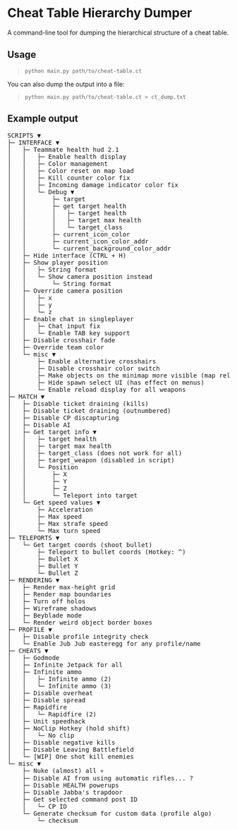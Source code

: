 # Cheat Table Hierarchy Dumper

A command-line tool for dumping the hierarchical structure of a cheat table.

## Usage

> `python main.py path/to/cheat-table.ct`

You can also dump the output into a file:

> `python main.py path/to/cheat-table.ct > ct_dump.txt`

## Example output

<pre>
SCRIPTS ▼
├─ INTERFACE ▼
│   ├─ Teammate health hud 2.1
│   │   ├─ Enable health display
│   │   ├─ Color management
│   │   ├─ Color reset on map load
│   │   ├─ Kill counter color fix
│   │   ├─ Incoming damage indicator color fix
│   │   └─ Debug ▼
│   │       ├─ target
│   │       ├─ get target health
│   │       │   ├─ target health
│   │       │   ├─ target max health
│   │       │   └─ target_class
│   │       ├─ current_icon_color
│   │       ├─ current_icon_color_addr
│   │       └─ current_background_color_addr
│   ├─ Hide interface (CTRL + H)
│   ├─ Show player position
│   │   ├─ String format
│   │   └─ Show camera position instead
│   │       └─ String format
│   ├─ Override camera position
│   │   ├─ x
│   │   ├─ y
│   │   └─ z
│   ├─ Enable chat in singleplayer
│   │   ├─ Chat input fix
│   │   └─ Enable TAB key support
│   ├─ Disable crosshair fade
│   ├─ Override team color
│   └─ misc ▼
│       ├─ Enable alternative crosshairs
│       ├─ Disable crosshair color switch
│       ├─ Make objects on the minimap more visible (map reload)
│       ├─ Hide spawn select UI (has effect on menus)
│       └─ Enable reload display for all weapons
├─ MATCH ▼
│   ├─ Disable ticket draining (kills)
│   ├─ Disable ticket draining (outnumbered)
│   ├─ Disable CP discapturing
│   ├─ Disable AI
│   ├─ Get target info ▼
│   │   ├─ target health
│   │   ├─ target max health
│   │   ├─ target_class (does not work for all)
│   │   ├─ target_weapon (disabled in script)
│   │   └─ Position
│   │       ├─ X
│   │       ├─ Y
│   │       ├─ Z
│   │       └─ Teleport into target
│   └─ Get speed values ▼
│       ├─ Acceleration
│       ├─ Max speed
│       ├─ Max strafe speed
│       └─ Max turn speed
├─ TELEPORTS ▼
│   └─ Get target coords (shoot bullet)
│       ├─ Teleport to bullet coords (Hotkey: ^)
│       ├─ Bullet X
│       ├─ Bullet Y
│       └─ Bullet Z
├─ RENDERING ▼
│   ├─ Render max-height grid
│   ├─ Render map boundaries
│   ├─ Turn off holos
│   ├─ Wireframe shadows
│   ├─ Beyblade mode
│   └─ Render weird object border boxes
├─ PROFILE ▼
│   ├─ Disable profile integrity check
│   └─ Enable Jub Jub easteregg for any profile/name
├─ CHEATS ▼
│   ├─ Godmode
│   ├─ Infinite Jetpack for all
│   ├─ Infinite ammo
│   │   ├─ Infinite ammo (2)
│   │   └─ Infinite ammo (3)
│   ├─ Disable overheat
│   ├─ Disable spread
│   ├─ Rapidfire
│   │   └─ Rapidfire (2)
│   ├─ Unit speedhack
│   ├─ NoClip Hotkey (hold shift)
│   │   └─ No clip
│   ├─ Disable negative kills
│   ├─ Disable Leaving Battlefield
│   └─ [WIP] One shot kill enemies
└─ misc ▼
    ├─ Nuke (almost) all 💀
    ├─ Disable AI from using automatic rifles... ?
    ├─ Disable HEALTH powerups
    ├─ Disable Jabba's trapdoor
    ├─ Get selected command post ID
    │   └─ CP ID
    └─ Generate checksum for custom data (profile algo)
        └─ checksum
</pre>
